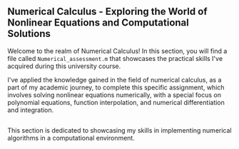 ## Numerical Calculus - Exploring the World of Nonlinear Equations and Computational Solutions

Welcome to the realm of Numerical Calculus! In this section, you will find a file called `Numerical_assessment.m` that showcases the practical skills I've acquired during this university course. 

I've applied the knowledge gained in the field of numerical calculus, as a part of my academic journey, to complete this specific assignment, which involves solving nonlinear equations numerically, with a special focus on polynomial equations, function interpolation, and numerical differentiation and integration.

##
This section is dedicated to showcasing my skills in implementing numerical algorithms in a computational environment.


